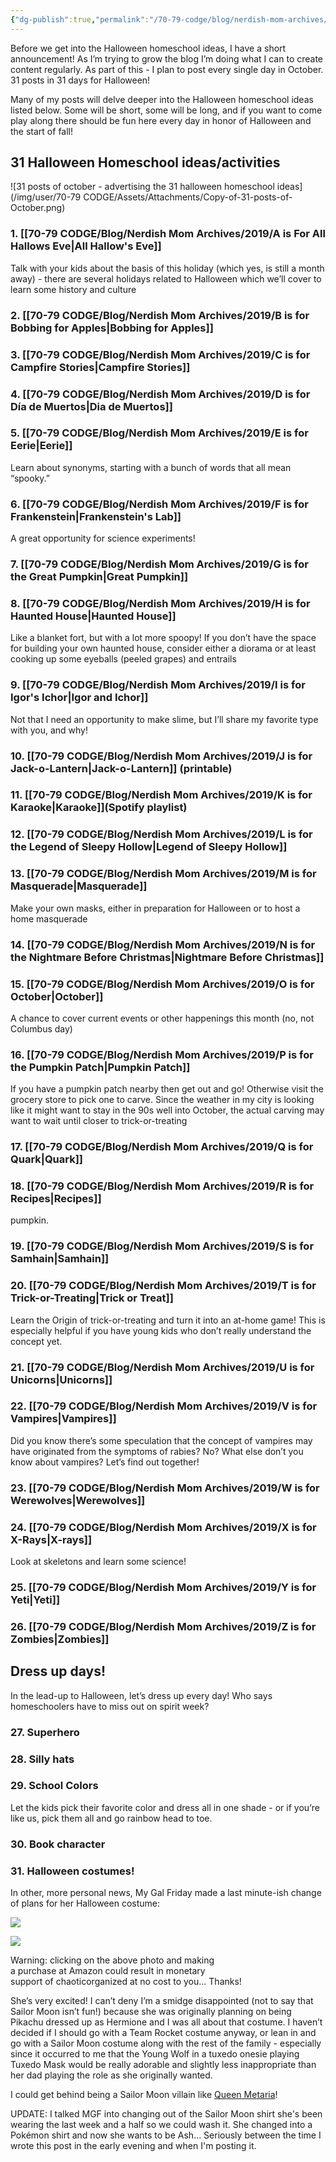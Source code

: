 ```yaml
---
{"dg-publish":true,"permalink":"/70-79-codge/blog/nerdish-mom-archives/2019/31-spooky-and-fun-halloween-homeschool-ideas/","title":"31 Spooky and Fun Halloween Homeschool Ideas Roundup","tags":["halloween","list"],"created":"","updated":""}
---
```



Before we get into the Halloween homeschool ideas, I have a short announcement! As I’m trying to grow the blog I’m doing what I can to create content regularly. As part of this - I plan to post every single day in October. 31 posts in 31 days for Halloween!

Many of my posts will delve deeper into the Halloween homeschool ideas listed below. Some will be short, some will be long, and if you want to come play along there should be fun here every day in honor of Halloween and the start of fall!

## 31 Halloween Homeschool ideas/activities 

![31 posts of october - advertising the 31 halloween homeschool ideas](/img/user/70-79 CODGE/Assets/Attachments/Copy-of-31-posts-of-October.png)

### 1. [[70-79 CODGE/Blog/Nerdish Mom Archives/2019/A is For All Hallows Eve\|All Hallow's Eve]]

Talk with your kids about the basis of this holiday (which yes, is still a month away) - there are several holidays related to Halloween which we’ll cover to learn some history and culture

### 2. [[70-79 CODGE/Blog/Nerdish Mom Archives/2019/B is for Bobbing for Apples\|Bobbing for Apples]]

### 3. [[70-79 CODGE/Blog/Nerdish Mom Archives/2019/C is for Campfire Stories\|Campfire Stories]]

### 4. [[70-79 CODGE/Blog/Nerdish Mom Archives/2019/D is for Día de Muertos\|Dia de Muertos]]

### 5. [[70-79 CODGE/Blog/Nerdish Mom Archives/2019/E is for Eerie\|Eerie]]

Learn about synonyms, starting with a bunch of words that all mean “spooky.”

### 6. [[70-79 CODGE/Blog/Nerdish Mom Archives/2019/F is for Frankenstein\|Frankenstein's Lab]]

A great opportunity for science experiments!

### 7. [[70-79 CODGE/Blog/Nerdish Mom Archives/2019/G is for the Great Pumpkin\|Great Pumpkin]]

### 8. [[70-79 CODGE/Blog/Nerdish Mom Archives/2019/H is for Haunted House\|Haunted House]]

Like a blanket fort, but with a lot more spoopy! If you don’t have the space for building your own haunted house, consider either a diorama or at least cooking up some eyeballs (peeled grapes) and entrails 

### 9. [[70-79 CODGE/Blog/Nerdish Mom Archives/2019/I is for Igor's Ichor\|Igor and Ichor]]

Not that I need an opportunity to make slime, but I’ll share my favorite type with you, and why!

### 10. [[70-79 CODGE/Blog/Nerdish Mom Archives/2019/J is for Jack-o-Lantern\|Jack-o-Lantern]] (printable)

### 11. [[70-79 CODGE/Blog/Nerdish Mom Archives/2019/K is for Karaoke\|Karaoke]](Spotify playlist) 

### 12. [[70-79 CODGE/Blog/Nerdish Mom Archives/2019/L is for the Legend of Sleepy Hollow\|Legend of Sleepy Hollow]]

### 13. [[70-79 CODGE/Blog/Nerdish Mom Archives/2019/M is for Masquerade\|Masquerade]]

Make your own masks, either in preparation for Halloween or to host a home masquerade

### 14. [[70-79 CODGE/Blog/Nerdish Mom Archives/2019/N is for the Nightmare Before Christmas\|Nightmare Before Christmas]]

### 15. [[70-79 CODGE/Blog/Nerdish Mom Archives/2019/O is for October\|October]]

A chance to cover current events or other happenings this month (no, not Columbus day)

### 16. [[70-79 CODGE/Blog/Nerdish Mom Archives/2019/P is for the Pumpkin Patch\|Pumpkin Patch]]

If you have a pumpkin patch nearby then get out and go! Otherwise visit the grocery store to pick one to carve. Since the weather in my city is looking like it might want to stay in the 90s well into October, the actual carving may want to wait until closer to trick-or-treating

### 17. [[70-79 CODGE/Blog/Nerdish Mom Archives/2019/Q is for Quark\|Quark]]

### 18. [[70-79 CODGE/Blog/Nerdish Mom Archives/2019/R is for Recipes\|Recipes]]

pumpkin.

### 19. [[70-79 CODGE/Blog/Nerdish Mom Archives/2019/S is for Samhain\|Samhain]]

### 20. [[70-79 CODGE/Blog/Nerdish Mom Archives/2019/T is for Trick-or-Treating\|Trick or Treat]]

Learn the Origin of trick-or-treating and turn it into an at-home game! This is especially helpful if you have young kids who don’t really understand the concept yet.  

### 21. [[70-79 CODGE/Blog/Nerdish Mom Archives/2019/U is for Unicorns\|Unicorns]]

### 22. [[70-79 CODGE/Blog/Nerdish Mom Archives/2019/V is for Vampires\|Vampires]]

Did you know there’s some speculation that the concept of vampires may have originated from the symptoms of rabies? No? What else don’t you know about vampires? Let’s find out together!

### 23. [[70-79 CODGE/Blog/Nerdish Mom Archives/2019/W is for Werewolves\|Werewolves]]

### 24. [[70-79 CODGE/Blog/Nerdish Mom Archives/2019/X is for X-Rays\|X-rays]]

Look at skeletons and learn some science!

### 25. [[70-79 CODGE/Blog/Nerdish Mom Archives/2019/Y is for Yeti\|Yeti]]

### 26. [[70-79 CODGE/Blog/Nerdish Mom Archives/2019/Z is for Zombies\|Zombies]]

## Dress up days!

In the lead-up to Halloween, let’s dress up every day! Who says homeschoolers have to miss out on spirit week?

### 27. Superhero

### 28. Silly hats

### 29. School Colors

Let the kids pick their favorite color and dress all in one shade - or if you’re like us, pick them all and go rainbow head to toe.

### 30. Book character

### 31. Halloween costumes!

In other, more personal news, My Gal Friday made a last minute-ish change of plans for her Halloween costume:

[![](//ws-na.amazon-adsystem.com/widgets/q?_encoding=UTF8&MarketPlace=US&ASIN=B07H9V3GZX&ServiceVersion=20070822&ID=AsinImage&WS=1&Format=_SL160_&tag=chaoticorganized-20)](https://www.amazon.com/gp/offer-listing/B07H9V3GZX/ref=as_li_tl?ie=UTF8&camp=1789&creative=9325&creativeASIN=B07H9V3GZX&linkCode=as2&tag=chaoticorganized-20&linkId=4d6fbd545343a9d809af07cb9593c557)

![](//ir-na.amazon-adsystem.com/e/ir?t=chaoticorganized-20&l=am2&o=1&a=B07H9V3GZX)

Warning: clicking on the above photo and making  
a purchase at Amazon could result in monetary  
support of chaoticorganized at no cost to you... Thanks!

She’s very excited! I can’t deny I’m a smidge disappointed (not to say that Sailor Moon isn’t fun!) because she was originally planning on being Pikachu dressed up as Hermione and I was all about that costume. I haven’t decided if I should go with a Team Rocket costume anyway, or lean in and go with a Sailor Moon costume along with the rest of the family - especially since it occurred to me that the Young Wolf in a tuxedo onesie playing Tuxedo Mask would be really adorable and slightly less inappropriate than her dad playing the role as she originally wanted. 

I could get behind being a Sailor Moon villain like [Queen Metaria](https://sailormoon.fandom.com/wiki/Queen_Metalia_(manga))!  
  
UPDATE: I talked MGF into changing out of the Sailor Moon shirt she's been wearing the last week and a half so we could wash it. She changed into a Pokémon shirt and now she wants to be Ash... Seriously between the time I wrote this post in the early evening and when I'm posting it.
